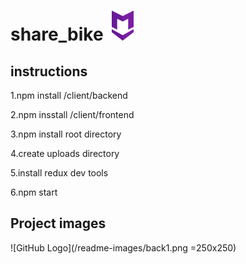# share_bike  ![alt text](https://github.com/adam-p/markdown-here/raw/master/src/common/images/icon48.png "Logo Title Text 1")
## instructions 

1.npm install /client/backend 

2.npm insstall /client/frontend

3.npm install root directory

4.create uploads directory

5.install redux dev tools

6.npm start

## Project images
![GitHub Logo](/readme-images/back1.png =250x250)


